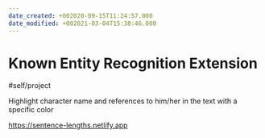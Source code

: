 ```yaml
---
date_created: +002020-09-15T11:24:57.000
date_modified: +002021-03-04T15:38:46.000
---
```


# Known Entity Recognition Extension

#self/project

Highlight character name and references to him/her in the text with a specific color

https://sentence-lengths.netlify.app
